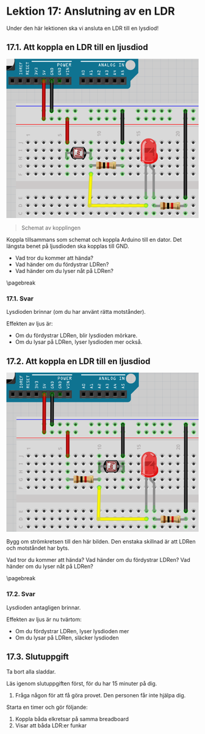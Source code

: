 # Lektion 17: Anslutning av en LDR

Under den här lektionen ska vi ansluta en LDR till en lysdiod!

## 17.1. Att koppla en LDR till en ljusdiod

![Bild](anslutning_av_en_ldr_1.png)

> Schemat av kopplingen

Koppla tillsammans som schemat och koppla Arduino till en dator.
Det längsta benet på ljusdioden ska kopplas till GND.

- Vad tror du kommer att hända?
- Vad händer om du fördystrar LDRen?
- Vad händer om du lyser nåt på LDRen?

\pagebreak

### 17.1. Svar

Lysdioden brinnar (om du har använt rätta motstånder).

Effekten av ljus är:

- Om du fördystrar LDRen, blir lysdioden mörkare.
- Om du lysar på LDRen, lyser lysdioden mer också.

## 17.2. Att koppla en LDR till en ljusdiod

![Bild](anslutning_av_en_ldr_2.png)

Bygg om strömkretsen till den här bilden.
Den enstaka skillnad är att LDRen och motståndet har byts.

Vad tror du kommer att hända?
Vad händer om du fördystrar LDRen?
Vad händer om du lyser nåt på LDRen?

\pagebreak

### 17.2. Svar

Lysdioden antagligen brinnar.

Effekten av ljus är nu tvärtom:

- Om du fördystrar LDRen, lyser lysdioden mer
- Om du lysar på LDRen, släcker lysdioden

## 17.3. Slutuppgift

Ta bort alla sladdar.

Läs igenom slutuppgiften först, för du har 15 minuter på dig.

1. Fråga någon för att få göra provet. Den personen får inte hjälpa dig.

Starta en timer och gör följande:

1. Koppla båda elkretsar på samma breadboard
1. Visar att båda LDR:er funkar
